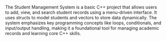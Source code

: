 The Student Management System is a basic C++ project that allows users to add, view, and search student records using a menu-driven interface. It uses structs to model students and vectors to store data dynamically. The system emphasizes key programming concepts like loops, conditionals, and input/output handling, making it a foundational tool for managing academic records and learning core C++ skills.